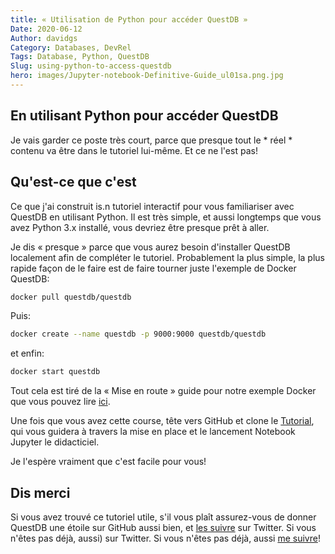 ```yaml
---
title: « Utilisation de Python pour accéder QuestDB »
Date: 2020-06-12
Author: davidgs
Category: Databases, DevRel
Tags: Database, Python, QuestDB
Slug: using-python-to-access-questdb
hero: images/Jupyter-notebook-Definitive-Guide_ul01sa.png.jpg
---
```


## En utilisant Python pour accéder QuestDB

Je vais garder ce poste très court, parce que presque tout le * réel * contenu va être dans le tutoriel lui-même. Et ce ne l'est pas!

## Qu'est-ce que c'est

Ce que j'ai construit is.n tutoriel interactif pour vous familiariser avec QuestDB en utilisant Python. Il est très simple, et aussi longtemps que vous avez Python 3.x installé, vous devriez être presque prêt à aller.

Je dis « presque » parce que vous aurez besoin d'installer QuestDB localement afin de compléter le tutoriel. Probablement la plus simple, la plus rapide façon de le faire est de faire tourner juste l'exemple de Docker QuestDB:

```bash
docker pull questdb/questdb
```
Puis:

```bash
docker create --name questdb -p 9000:9000 questdb/questdb
```

et enfin:

```bash
docker start questdb
```

Tout cela est tiré de la « Mise en route » guide pour notre exemple Docker que vous pouvez lire [ici](https://questdb.io/docs/guideDocker).

Une fois que vous avez cette course, tête vers GitHub et clone le [Tutorial](https://github.com/davidgs/QuestNotebook), qui vous guidera à travers la mise en place et le lancement Notebook Jupyter le didacticiel.

Je l'espère vraiment que c'est facile pour vous!

## Dis merci

Si vous avez trouvé ce tutoriel utile, s'il vous plaît assurez-vous de donner QuestDB une étoile sur GitHub aussi bien, et [les suivre](https://twitter.com/intent/follow?screen_name=questdb) sur Twitter. Si vous n'êtes pas déjà, aussi) sur Twitter. Si vous n'êtes pas déjà, aussi [me suivre](https://twitter.com/intent/follow?screen_name=davidgsIoT)!
